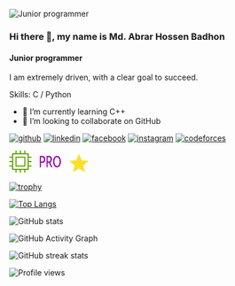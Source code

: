 ![Junior programmer](https://scontent.fdac5-1.fna.fbcdn.net/v/t39.30808-6/287281540_319393760395858_1102792092658694156_n.jpg?_nc_cat=111&ccb=1-7&_nc_sid=e3f864&_nc_eui2=AeGM2V2mrqjpsmFB5_8oKJEAVxOi515FAsdXE6LnXkUCx9eVzAE2jRTCX1Eoas_qOHJqJdcApUEcgygGDhbvImxE&_nc_ohc=9QS1UEzZ59YAX-vwGJi&tn=diJ4ECOR8QthuEjI&_nc_ht=scontent.fdac5-1.fna&oh=00_AT9M2uw0APrLPtAPDbMMEAuP2WlPOIdz7STBE5bqeFoEbg&oe=62BBA5AA)
### Hi there 👋, my name is Md. Abrar Hossen Badhon
#### Junior programmer

I am extremely driven, with a clear goal to succeed.

Skills: C / Python

- 🌱 I’m currently learning C++ 
- 👯 I’m looking to collaborate on GitHub 


[<img src='https://cdn.jsdelivr.net/npm/simple-icons@3.0.1/icons/github.svg' alt='github' height='40'>](https://github.com/abrar-hossen)  [<img src='https://cdn.jsdelivr.net/npm/simple-icons@3.0.1/icons/linkedin.svg' alt='linkedin' height='40'>](https://www.linkedin.com/in/abrar-hossen/)  [<img src='https://cdn.jsdelivr.net/npm/simple-icons@3.0.1/icons/facebook.svg' alt='facebook' height='40'>](https://www.facebook.com/abrarhossen273)  [<img src='https://cdn.jsdelivr.net/npm/simple-icons@3.0.1/icons/instagram.svg' alt='instagram' height='40'>](https://www.instagram.com/__b.a.dh.o.n__/)  [<img src='https://cdn.jsdelivr.net/npm/simple-icons@3.0.1/icons/codeforces.svg' alt='codeforces' height='40'>](https://codeforces.com/profile/abrar-hossen)  

<a href='https://docs.github.com/en/developers'><img src='https://raw.githubusercontent.com/acervenky/animated-github-badges/master/assets/devbadge.gif' width='40' height='40'></a> <a href='https://github.com/pricing'><img src='https://raw.githubusercontent.com/acervenky/animated-github-badges/master/assets/pro.gif' width='40' height='40'></a> <a href='https://stars.github.com/'><img src='https://raw.githubusercontent.com/acervenky/animated-github-badges/master/assets/starbadge.gif' width='35' height='35'></a> 

[![trophy](https://github-profile-trophy.vercel.app/?username=abrar-hossen)](https://github.com/ryo-ma/github-profile-trophy)

[![Top Langs](https://github-readme-stats.vercel.app/api/top-langs/?username=abrar-hossen)](https://github.com/anuraghazra/github-readme-stats)

![GitHub stats](https://github-readme-stats.vercel.app/api?username=abrar-hossen&show_icons=true)  

![GitHub Activity Graph](https://activity-graph.herokuapp.com/graph?username=abrar-hossen)  

![GitHub streak stats](https://github-readme-streak-stats.herokuapp.com/?user=abrar-hossen)  

![Profile views](https://gpvc.arturio.dev/abrar-hossen)  
